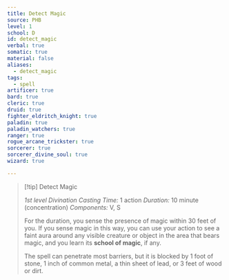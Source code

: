 ```yaml
---
title: Detect Magic
source: PHB
level: 1
school: D
id: detect_magic
verbal: true
somatic: true
material: false
aliases:
  - detect_magic
tags:
  - spell
artificer: true
bard: true
cleric: true
druid: true
fighter_eldritch_knight: true
paladin: true
paladin_watchers: true
ranger: true
rogue_arcane_trickster: true
sorcerer: true
sorcerer_divine_soul: true
wizard: true

---
```

>[!tip] Detect Magic
>
> *1st level Divination*
> *Casting Time:* 1 action
> *Duration:* 10 minute (concentration)
> *Components:* V, S
>
>For the duration, you sense the presence of magic within 30 feet of you. If you sense magic in this way, you can use your action to see a faint aura around any visible creature or object in the area that bears magic, and you learn its **school of magic**, if any.
>
>The spell can penetrate most barriers, but it is blocked by 1 foot of stone, 1 inch of common metal, a thin sheet of lead, or 3 feet of wood or dirt.
>

